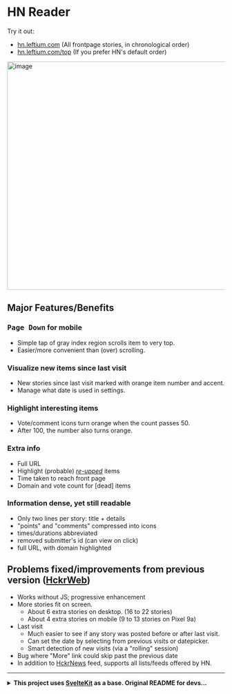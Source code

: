 # HN Reader

Try it out:
- [hn.leftium.com](https://hn.leftium.com) (All frontpage stories, in chronological order)
- [hn.leftium.com/top](https://hn.leftium.com/top) (If you prefer HN's default order)

<img width="706" height="529" alt="image" src="https://github.com/user-attachments/assets/792f56f1-4c60-4968-88f0-59ccc81bd92d" />





## Major Features/Benefits

### <kbd>**Page Down**</kbd> for mobile
- Simple tap of gray index region scrolls item to very top.
- Easier/more convenient than (over) scrolling.


### Visualize new items since last visit
- New stories since last visit marked with orange item number and accent.
- Manage what date is used in settings.


### Highlight interesting items
- Vote/comment icons turn orange when the count passes 50.
- After 100, the number also turns orange.


### Extra info
- Full URL
- Highlight (probable) [*re-upped*](https://hw.leftium.com/#/item/10537417) items
- Time taken to reach front page
- Domain and vote count for [dead] items


### Information dense, yet still readable
- Only two lines per story: title + details
- "points" and "comments" compressed into icons
- times/durations abbreviated
- removed submitter's id (can view on click)
- full URL, with domain highlighted

## Problems fixed/improvements from previous version ([HckrWeb](https://hw.leftium.com/))
- Works without JS; progressive enhancement
- More stories fit on screen.
  - About 6 extra stories on desktop. (16 to 22 stories)
  - About 4 extra stories on mobile (9 to 13 stories on Pixel 9a)
- Last visit
  - Much easier to see if any story was posted before or after last visit.
  - Can set the date by selecting from previous visits or datepicker.
  - Smart detection of new visits (via a "rolling" session)
- Bug where "More" link could skip past the previous date
- In addition to [HckrNews](https://hckrnews.com/) feed, supports all lists/feeds offered by HN.

---

<details>
<summary><b>This project uses <a href="https://svelte.dev/docs/kit">SvelteKit</a> as a base. Original README for devs...</summary>

# sv

Everything you need to build a Svelte project, powered by [`sv`](https://github.com/sveltejs/cli).

## Creating a project

If you're seeing this, you've probably already done this step. Congrats!

```sh
# create a new project in the current directory
npx sv create

# create a new project in my-app
npx sv create my-app
```

## Developing

Once you've created a project and installed dependencies with `npm install` (or `pnpm install` or `yarn`), start a development server:

```sh
npm run dev

# or start the server and open the app in a new browser tab
npm run dev -- --open
```

## Building

To create a production version of your app:

```sh
npm run build
```

You can preview the production build with `npm run preview`.

> To deploy your app, you may need to install an [adapter](https://svelte.dev/docs/kit/adapters) for your target environment.

</details>
